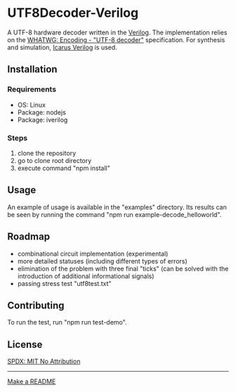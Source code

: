 # UTF8Decoder-Verilog

A UTF-8 hardware decoder written in the [Verilog](https://en.wikipedia.org/wiki/Verilog). The implementation relies on the [WHATWG: Encoding - "UTF-8 decoder"](https://encoding.spec.whatwg.org/#utf-8-decoder) specification. For synthesis and simulation, [Icarus Verilog](https://github.com/steveicarus/iverilog) is used.

## Installation

### Requirements

* OS: Linux
* Package: nodejs
* Package: iverilog

### Steps

1. clone the repository
2. go to clone root directory
3. execute command "npm install"

## Usage

An example of usage is available in the "examples" directory. Its results can be seen by running the command "npm run example-decode_helloworld".

## Roadmap

* combinational circuit implementation (experimental)
* more detailed statuses (including different types of errors)
* elimination of the problem with three final "ticks" (can be solved with the introduction of additional informational signals)
* passing stress test "utf8test.txt"

## Contributing

To run the test, run "npm run test-demo".

## License

[SPDX: MIT No Attribution](https://spdx.org/licenses/MIT-0.html)

---

[Make a README](https://www.makeareadme.com/)
